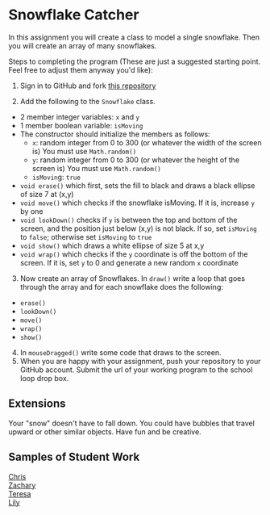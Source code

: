 Snowflake Catcher
================

In this assignment you will create a class to model a single snowflake. Then you will create an array of many snowflakes.

Steps to completing the program (These are just a suggested starting point. Feel free to adjust them anyway you'd like):

1. Sign in to GitHub and fork [this repository](https://github.com/APCSLowell/SnowflakeCatcher)

2. Add the following to the `Snowflake` class. 
  - 2 member integer variables: `x` and `y`
  - 1 member boolean variable: `isMoving`
  - The constructor should initialize the members as follows:
    - `x`: random integer from 0 to 300 (or whatever the width of the screen is) You must use `Math.random()`
    - `y`: random integer from 0 to 300 (or whatever the height of the screen is) You must use `Math.random()`
    - `isMovin`g: `true`
  - `void erase()` which first, sets the fill to black and draws a black ellipse of size 7 at (x,y)
  - `void move()` which checks if the snowflake isMoving. If it is, increase `y` by one
  - `void lookDown()` checks if `y` is between the top and bottom of the screen, and the position just below (x,y) is not black. If so, set `isMoving` to `false`; otherwise set `isMoving` to `true` 
  - `void show()` which draws a white ellipse of size 5 at x,y
  - `void wrap()` which checks if the `y` coordinate is off the bottom of the screen. If it is, set `y` to 0 and generate a new random `x` coordinate
3. Now create an array of Snowflakes. In `draw()` write a loop that goes through the array and for each snowflake does the following:
  - `erase()`
  - `lookDown()`
  - `move()`
  - `wrap()`
  - `show()`
4. In `mouseDragged()` write some code that draws to the screen. 
5. When you are happy with your assignment, push your repository to your GitHub account. Submit the url of your working program to the school loop drop box. 

Extensions
----------
Your "snow" doesn't have to fall down. You could have bubbles that travel upward or other similar objects. Have fun and be creative.

Samples of Student Work
-----------------------
[Chris](http://chrisma1.github.io/SnowflakeCatcher/)  
[Zachary](https://zachooz.github.io/SnowflakeCatcher/)  
[Teresa](http://teresamibarra.me/SnowflakeCatcher/)  
[Lily](http://magicallilicorn.github.io/SnowflakeCatcher/)  
